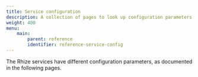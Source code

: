 ```yaml
---
title: Service configuration
description: A collection of pages to look up configuration parameters for various Rhize services.
weight: 400
menu:
    main:
        parent: reference
        identifier: reference-service-config
---
```


The Rhize services have different configuration parameters, as documented in the following pages.
